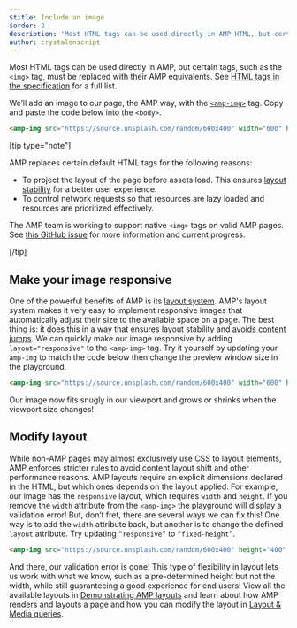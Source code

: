 ```yaml
---
$title: Include an image
$order: 2
description: 'Most HTML tags can be used directly in AMP HTML, but certain tags, such as the <img> tag, are replaced with equivalent or slightly enhanced custom AMP HTML tags'
author: crystalonscript
---
```


Most HTML tags can be used directly in AMP, but certain tags, such as the `<img>` tag, must be replaced with their AMP equivalents. See [HTML tags in the specification](../../learn/spec/amphtml.md) for a full list.

We’ll add an image to our page, the AMP way, with the [`<amp-img>`](../../../components/reference/amp-img.md) tag. Copy and paste the code below into the `<body>`.

```html
<amp-img src="https://source.unsplash.com/random/600x400" width="600" height="400"></amp-img>
``` 

[tip type="note"]

AMP replaces certain default HTML tags for the following reasons:

*   To project the layout of the page before assets load. This ensures [layout stability](https://web.dev/cls) for a better user experience. 
*   To control network requests so that resources are lazy loaded and resources are prioritized effectively. 

The AMP team is working to support native `<img>` tags on valid AMP pages. See [this GitHub issue](https://github.com/ampproject/amphtml/issues/30442) for more information and current progress.

[/tip]

## Make your image responsive

One of the powerful benefits of AMP is its [layout system](../../learn/amp-html-layout/index.md). AMP's layout system makes it very easy to implement responsive images that automatically adjust their size to the available space on a page. The best thing is: it does this in a way that ensures layout stability and [avoids content jumps](https://web.dev/cls/). We can quickly make our image responsive by adding `layout="responsive"` to the `<amp-img>` tag. Try it yourself by updating your `amp-img` to match the code below then change the preview window size in the playground.

```html
<amp-img src="https://source.unsplash.com/random/600x400" width="600" height="400" layout="responsive"></amp-img>
```

Our image now fits snugly in our viewport and grows or shrinks when the viewport size changes!

## Modify layout

While non-AMP pages may almost exclusively use CSS to layout elements, AMP enforces stricter rules to avoid content layout shift and other performance reasons. AMP layouts require an explicit dimensions declared in the HTML, but which ones depends on the layout applied. For example, our image has the `responsive` layout, which requires `width` and `height`. If you remove the `width` attribute from the `<amp-img>` the playground will display a validation error! But, don’t fret, there are several ways we can fix this! One way is to add the `width` attribute back, but another is to change the defined `layout` attribute. Try updating `“responsive”` to `“fixed-height”`. 

```html
<amp-img src="https://source.unsplash.com/random/600x400" height="400" layout="fixed-height"></amp-img>
```

And there, our validation error is gone! This type of flexibility in layout lets us work with what we know, such as a pre-determined height but not the width, while still guaranteeing a good experience for end users! View all the available layouts in [Demonstrating AMP layouts](../../learn/amp-html-layout/layouts_demonstrated.html) and learn about how AMP renders and layouts a page and how you can modify the layout in [Layout & Media queries](../../develop/style_and_layout/control_layout.md).
